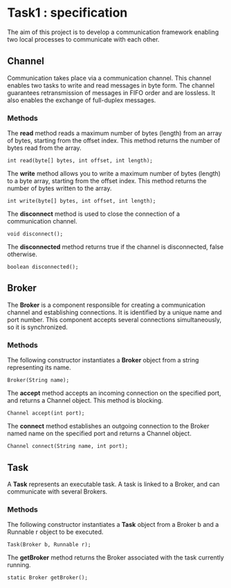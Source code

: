 # Task1 : specification

The aim of this project is to develop a communication framework enabling two local processes to communicate with each other.

## Channel
Communication takes place via a communication channel. This channel enables two tasks to write and read messages in byte form.
The channel guarantees retransmission of messages in FIFO order and are lossless. It also enables the exchange of full-duplex messages.

### Methods
The **read** method reads a maximum number of bytes (length) from an array of bytes, starting from the offset index. This method returns the number of bytes read from the array.
```
int read(byte[] bytes, int offset, int length);
```
The **write** method allows you to write a maximum number of bytes (length) to a byte array, starting from the offset index. This method returns the number of bytes written to the array.
```
int write(byte[] bytes, int offset, int length);
```
The **disconnect** method is used to close the connection of a communication channel.
```
void disconnect();
```
The **disconnected** method returns true if the channel is disconnected, false otherwise.
```
boolean disconnected();
```

## Broker
The **Broker** is a component responsible for creating a communication channel and establishing connections. It is identified by a unique name and port number. This component accepts several connections simultaneously, so it is synchronized.

### Methods
The following constructor instantiates a **Broker** object from a string representing its name.
```
Broker(String name);
```
The **accept** method accepts an incoming connection on the specified port, and returns a Channel object. This method is blocking.
```
Channel accept(int port);
```
The **connect** method establishes an outgoing connection to the Broker named name on the specified port and returns a Channel object.
```
Channel connect(String name, int port);
```
## Task
A **Task** represents an executable task. A task is linked to a Broker, and can communicate with several Brokers.

### Methods
The following constructor instantiates a **Task** object from a Broker b and a Runnable r object to be executed.
```
Task(Broker b, Runnable r);
```
The **getBroker** method returns the Broker associated with the task currently running.
```
static Broker getBroker();

